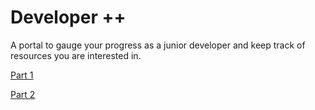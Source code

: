 # Developer ++

A portal to gauge your progress as a junior developer and keep track of resources you are interested in.

[Part 1](./part1.md)

[Part 2](./part2.md)
